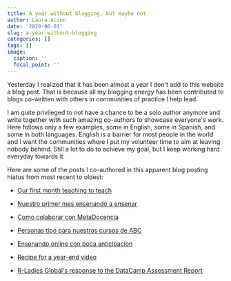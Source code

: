 ```yaml
---
title: A year without blogging, but maybe not
author: Laura Acion
date: '2020-06-01'
slug: a-year-without-blogging
categories: []
tags: []
image:
  caption: ''
  focal_point: ''
---
```


Yesterday I realized that it has been almost a year I don't add to this website a blog post. That is because all my blogging energy has been contributed to blogs co-written with others in communities of practice I help lead.

I am quite privileged to not have a chance to be a solo author anymore and write together with such amazing co-authors to showcase everyone's work. Here follows only a few examples, some in English, some in Spanish, and some in both languages. English is a barrier for most people in the world and I want the communities where I put my volunteer time to aim at leaving nobody behind. Still a lot to do to achieve my goal, but I keep working hard everyday towards it.

Here are some of the posts I co-authored in this apparent blog posting hiatus from most recent to oldest:

* [Our first month teaching to teach](https://www.metadocencia.org/en/post/cumple_mes/)

* [Nuestro primer mes ensenando a ensenar](https://www.metadocencia.org/post/cumple_mes/)

* [Como colaborar con MetaDocencia](https://www.metadocencia.org/post/como-colaborar/)

* [Personas tipo para nuestros cursos de ABC](https://www.metadocencia.org/post/personas-tipo/)

* [Ensenando online con poca anticipacion](https://www.metadocencia.org/post/gwilson-webinar/)

* [Recipe for a year-end video](https://yabellini.netlify.app/post/videorladies2019/)

* [R-Ladies Global's response to the DataCamp Assessment Report](https://blog.rladies.org/post/datacamp-third-party-review/)




